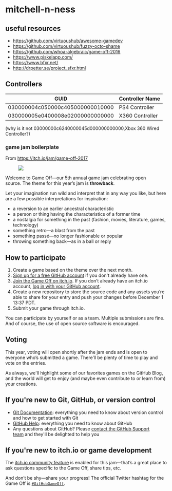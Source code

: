 # mitchell-n-ness

## useful resources
* https://github.com/virtuoushub/awesome-gamedev
* https://github.com/virtuoushub/fuzzy-octo-shame
* https://github.com/whoa-algebraic/game-off-2016
* https://www.piskelapp.com/
* https://www.bfxr.net/
* http://drpetter.se/project_sfxr.html

## Controllers
GUID | Controller Name
--- | ---
030000004c050000c405000000010000 | PS4 Controller
030000005e0400008e02000000000000 | X360 Controller

(why is it not 03000000c6240000045d000000000000,Xbox 360 Wired Controller?)

### game jam boilerplate
From https://itch.io/jam/game-off-2017

<div class="jam_content formatted"><figure><img src="https://user-images.githubusercontent.com/18125109/31239479-d554f29c-a9c2-11e7-8138-71483d537ca9.gif"></figure>
<p>Welcome to Game Off—our 5th annual game jam celebrating open source.&nbsp;The theme for this year’s jam is&nbsp;<strong>throwback</strong>.</p>
<p>Let your imagination run wild and interpret that in any way you like, but here are a few possible interpretations for inspiration:</p>
<ul><li>a reversion to an earlier ancestral characteristic</li><li>a person or thing having the characteristics of a former time</li><li>a nostalgia for something in the past (fashion, movies, literature, games, technology)</li><li>something retro—a blast from the past</li><li>something passé—no longer fashionable or popular</li><li>throwing something back—as in a ball or reply</li></ul>
<h2>How to participate</h2>
<ol><li>Create a game based on the theme over the next month.</li><li><a href="https://github.com/join" rel="nofollow noopener">Sign up for a free GitHub account</a>&nbsp;if you don't already have one.</li><li><a href="https://itch.io/jam/game-off-2017">Join the Game Off on itch.io</a>. If you don’t already have an itch.io account,&nbsp;<a href="https://itch.io/login?intent=jam_submit&amp;return_to=https%3A%2F%2Fitch.io%2Fjam%2Fgame-off-2017">log in with your GitHub account</a>.</li><li>Create a new repository to store the source code and any assets you’re able to share for your entry and push your changes before December 1 13:37 PDT.</li><li>Submit your game through itch.io.</li></ol>
<p>You can participate by yourself or as a team. Multiple submissions are fine. And of course, the use of open source software is encouraged.</p>
<h2>Voting</h2>
<p>This year, voting will open shortly after the jam ends and is open to everyone who’s submitted a game. There’ll be plenty of time to play and vote on the entries.</p>
<p>As always, we'll highlight some of our favorites games on the GitHub Blog, and the world will get to enjoy (and maybe even contribute to or learn from) your creations.</p>
<h2>If you're new to Git, GitHub, or version control</h2>
<ul><li><a href="https://git-scm.com/documentation" rel="nofollow noopener">Git Documentation</a>: everything you need to know about version control and how to get started with Git</li><li><a href="https://help.github.com/" rel="nofollow noopener">GitHub Help</a>: everything you need to know about GitHub</li><li>Any questions about GitHub? Please&nbsp;<a href="https://github.com/contact?form%5Bsubject%5D=GitHub%20Game%20Off" rel="nofollow noopener">contact the GitHub Support team</a>&nbsp;and they'll be delighted to help you</li></ul>
<h2>If you're new to itch.io or game development</h2>
<p>The <a href="https://itch.io/jam/game-off-2017/community">itch.io community feature</a> is enabled for this jam—that’s a great place to ask questions specific to the Game Off, share tips, etc.</p>
<p>And don’t be shy—share your progress! The official Twitter hashtag for the Game Off is&nbsp;<a href="https://twitter.com/hashtag/githubgameoff?f=tweets" rel="nofollow noopener"><code>#GitHubGameOff</code></a>.<br></p>
<p><br></p></div>
